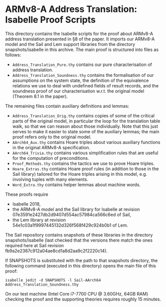 # ARMv8-A Address Translation: Isabelle Proof Scripts

This directory contains the Isabelle scripts for the proof about ARMv8-A
address translation presented in §8 of the paper.  It imports our ARMv8-A model
and the Sail and Lem support libraries from the directory snapshots/isabelle in
this archive.  The main proof is structured into files as follows:

- `Address_Translation_Pure.thy` contains our pure characterisation of address
  translation.
- `Address_Translation_Soundness.thy` contains the formalisation of our
  assumptions on the system state, the definition of the equivalence relations
  we use to deal with undefined fields of result records, and the soundness proof
  of our characterisation w.r.t. the original model (Theorem 8.1 in the paper).

The remaining files contain auxiliary definitions and lemmas:

- `Address_Translation_Orig.thy` contains copies of some of the critical parts
  of the original model, in particular the loop for the translation table walk,
  so that we can reason about those individually.  Note that this just serves
  to make it easier to state some of the auxiliary lemmas; the main proof refers
  only to the original model.
- `AArch64_Aux.thy` contains Hoare triples about various auxiliary functions in
  the original ARMv8-A specification.
- `AArch64_Trivia.thy` contains various simplification rules that are useful
  for the computation of preconditions.
- `Proof_Methods.thy` contains the tactics we use to prove Hoare triples.
- `Hoare_Extras.thy` contains Hoare proof rules (in addition to those in the
  Sail library) tailored for the Hoare triples arising in this model, e.g.
  involving tuples with many elements.
- `Word_Extra.thy` contains helper lemmas about machine words.

These proofs require

- Isabelle 2018,
- the ARMv8-A model and the Sail library for Isabelle at revision
  07e3591e2427db2d9407d554ac57984ca566c6ed of Sail,
- the Lem library at revision
  54e1c03a1f9997445132d326f568f429c924b0b1 of Lem.

The Sail repository contains snapshots of these libraries in the directory
snapshots/isabelle (last checked that the versions there match the ones
required here at Sail revision fb9a2e2367c912a04ae8cd1a8d2aa9c2f2220c14).

If SNAPSHOTS is substituted with the path to that snapshots directory, the
following command (executed in this directory) opens the main file of this
proof:

```
isabelle jedit -d SNAPSHOTS -l Sail-AArch64 Address_Translation_Soundness.thy
```

On our test machine (Intel Core i7-7700 CPU @ 3.60GHz, 64GB RAM) checking the
proof and the supporting theories requires roughly 15 minutes.
